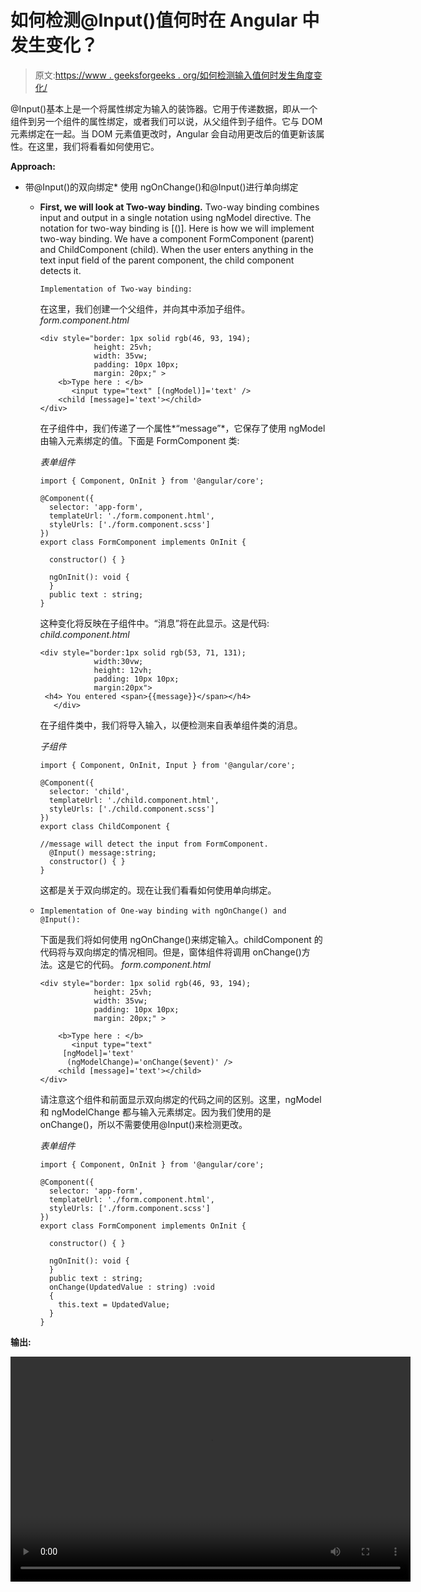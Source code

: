 # 如何检测@Input()值何时在 Angular 中发生变化？

> 原文:[https://www . geeksforgeeks . org/如何检测输入值何时发生角度变化/](https://www.geeksforgeeks.org/how-to-detect-when-an-input-value-changes-in-angular/)

@Input()基本上是一个将属性绑定为输入的装饰器。它用于传递数据，即从一个组件到另一个组件的属性绑定，或者我们可以说，从父组件到子组件。它与 DOM 元素绑定在一起。当 DOM 元素值更改时，Angular 会自动用更改后的值更新该属性。在这里，我们将看看如何使用它。

**Approach:**

*   带@Input()的双向绑定*   使用 ngOnChange()和@Input()进行单向绑定
    *   **First, we will look at Two-way binding.**
        Two-way binding combines input and output in a single notation using ngModel directive. The notation for two-way binding is [()].
        Here is how we will implement two-way binding. We have a component FormComponent (parent) and ChildComponent (child). When the user enters anything in the text input field of the parent component, the child component detects it.

        ```
        Implementation of Two-way binding:
        ```

        在这里，我们创建一个父组件，并向其中添加子组件。
        *form.component.html*

        ```
        <div style="border: 1px solid rgb(46, 93, 194); 
                    height: 25vh; 
                    width: 35vw; 
                    padding: 10px 10px; 
                    margin: 20px;" >
            <b>Type here : </b>
               <input type="text" [(ngModel)]='text' /> 
            <child [message]='text'></child> 
        </div>
        ```

        在子组件中，我们传递了一个属性*“message”*，它保存了使用 ngModel 由输入元素绑定的值。下面是 FormComponent 类:

        *表单组件*

        ```
        import { Component, OnInit } from '@angular/core';

        @Component({
          selector: 'app-form',
          templateUrl: './form.component.html',
          styleUrls: ['./form.component.scss']
        })
        export class FormComponent implements OnInit {

          constructor() { }

          ngOnInit(): void {
          }
          public text : string;
        }
        ```

        这种变化将反映在子组件中。“消息”将在此显示。这是代码:
        *child.component.html*

        ```
        <div style="border:1px solid rgb(53, 71, 131);
                    width:30vw; 
                    height: 12vh;
                    padding: 10px 10px;
                    margin:20px">
         <h4> You entered <span>{{message}}</span></h4>
           </div>
        ```

        在子组件类中，我们将导入输入，以便检测来自表单组件类的消息。

        *子组件*

        ```
        import { Component, OnInit, Input } from '@angular/core';

        @Component({
          selector: 'child',
          templateUrl: './child.component.html',
          styleUrls: ['./child.component.scss']
        })
        export class ChildComponent {

        //message will detect the input from FormComponent.
          @Input() message:string; 
          constructor() { }
        }
        ```

        这都是关于双向绑定的。现在让我们看看如何使用单向绑定。

    *   ```
        Implementation of One-way binding with ngOnChange() and @Input():
        ```

        下面是我们将如何使用 ngOnChange()来绑定输入。childComponent 的代码将与双向绑定的情况相同。但是，窗体组件将调用 onChange()方法。这是它的代码。
        *form.component.html*

        ```
        <div style="border: 1px solid rgb(46, 93, 194);
                    height: 25vh; 
                    width: 35vw; 
                    padding: 10px 10px;
                    margin: 20px;" >

            <b>Type here : </b>
               <input type="text" 
             [ngModel]='text' 
              (ngModelChange)='onChange($event)' />
            <child [message]='text'></child>
        </div>
        ```

        请注意这个组件和前面显示双向绑定的代码之间的区别。这里，ngModel 和 ngModelChange 都与输入元素绑定。因为我们使用的是 onChange()，所以不需要使用@Input()来检测更改。

        *表单组件*

        ```
        import { Component, OnInit } from '@angular/core';

        @Component({
          selector: 'app-form',
          templateUrl: './form.component.html',
          styleUrls: ['./form.component.scss']
        })
        export class FormComponent implements OnInit {

          constructor() { }

          ngOnInit(): void {
          }
          public text : string;
          onChange(UpdatedValue : string) :void
          {
            this.text = UpdatedValue;
          }
        }
        ```

**输出:**

<video class="wp-video-shortcode" id="video-448299-1" width="640" height="360" loop="1" autoplay="" preload="metadata" controls=""><source type="video/mp4" src="https://media.geeksforgeeks.org/wp-content/uploads/20200704204540/Output9.mp4?_=1">[https://media.geeksforgeeks.org/wp-content/uploads/20200704204540/Output9.mp4](https://media.geeksforgeeks.org/wp-content/uploads/20200704204540/Output9.mp4)</video>